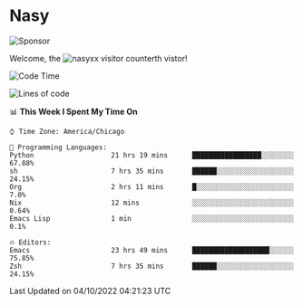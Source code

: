 # Nasy

<!--
<p align="center">
<img height="200" src="https://github-readme-stats.vercel.app/api?username=nasyxx&count_private=true&show_icons=true&theme=dracula&include_all_commits=true"/>
<img height="200" src="https://github-readme-stats.vercel.app/api/top-langs/?username=nasyxx&theme=dracula&hide=html,jupyter+notebook&count_private=true&show_icons=true"/>
</p>

  
----------------
-->

![Sponsor](https://img.shields.io/static/v1.svg?label=Sponsor&message=%E2%9D%A4&logo=GitHub&style=flat&color=pink)
 
Welcome, the ![nasyxx visitor counter](https://count.getloli.com/get/@nasyxx?theme=rule34)th vistor!
 
<!--START_SECTION:waka-->
![Code Time](http://img.shields.io/badge/Code%20Time-2%2C690%20hrs%2055%20mins-blue)

![Lines of code](https://img.shields.io/badge/From%20Hello%20World%20I%27ve%20Written-5%20Million%20lines%20of%20code-blue)

📊 **This Week I Spent My Time On** 

```text
⌚︎ Time Zone: America/Chicago

💬 Programming Languages: 
Python                   21 hrs 19 mins      █████████████████░░░░░░░░   67.88% 
sh                       7 hrs 35 mins       ██████░░░░░░░░░░░░░░░░░░░   24.15% 
Org                      2 hrs 11 mins       █░░░░░░░░░░░░░░░░░░░░░░░░   7.0% 
Nix                      12 mins             ░░░░░░░░░░░░░░░░░░░░░░░░░   0.64% 
Emacs Lisp               1 min               ░░░░░░░░░░░░░░░░░░░░░░░░░   0.1%

🔥 Editors: 
Emacs                    23 hrs 49 mins      ███████████████████░░░░░░   75.85% 
Zsh                      7 hrs 35 mins       ██████░░░░░░░░░░░░░░░░░░░   24.15%

```


 Last Updated on 04/10/2022 04:21:23 UTC
<!--END_SECTION:waka-->

<!-- ![visitors](https://visitor-badge.laobi.icu/badge?page_id=nasyxx.nasyxx) -->
